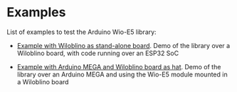 # Examples

List of examples to test the Arduino Wio-E5 library:

* [Example with Wiloblino as stand-alone board](wiloblino_board/). Demo of the library over a Wiloblino board, with code running over an ESP32 SoC

* [Example with Arduino MEGA and Wiloblino board as hat](mega_board/). Demo of the library over an Arduino MEGA and using the Wio-E5 module mounted in a Wiloblino board
